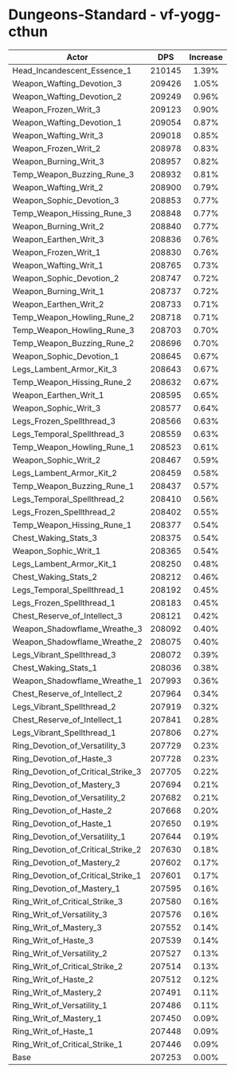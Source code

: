 # Dungeons-Standard - vf-yogg-cthun
| Actor | DPS | Increase |
|---|:---:|:---:|
|Head_Incandescent_Essence_1|210145|1.39%|
|Weapon_Wafting_Devotion_3|209426|1.05%|
|Weapon_Wafting_Devotion_2|209249|0.96%|
|Weapon_Frozen_Writ_3|209123|0.90%|
|Weapon_Wafting_Devotion_1|209054|0.87%|
|Weapon_Wafting_Writ_3|209018|0.85%|
|Weapon_Frozen_Writ_2|208978|0.83%|
|Weapon_Burning_Writ_3|208957|0.82%|
|Temp_Weapon_Buzzing_Rune_3|208932|0.81%|
|Weapon_Wafting_Writ_2|208900|0.79%|
|Weapon_Sophic_Devotion_3|208853|0.77%|
|Temp_Weapon_Hissing_Rune_3|208848|0.77%|
|Weapon_Burning_Writ_2|208840|0.77%|
|Weapon_Earthen_Writ_3|208836|0.76%|
|Weapon_Frozen_Writ_1|208830|0.76%|
|Weapon_Wafting_Writ_1|208765|0.73%|
|Weapon_Sophic_Devotion_2|208747|0.72%|
|Weapon_Burning_Writ_1|208737|0.72%|
|Weapon_Earthen_Writ_2|208733|0.71%|
|Temp_Weapon_Howling_Rune_2|208718|0.71%|
|Temp_Weapon_Howling_Rune_3|208703|0.70%|
|Temp_Weapon_Buzzing_Rune_2|208696|0.70%|
|Weapon_Sophic_Devotion_1|208645|0.67%|
|Legs_Lambent_Armor_Kit_3|208643|0.67%|
|Temp_Weapon_Hissing_Rune_2|208632|0.67%|
|Weapon_Earthen_Writ_1|208595|0.65%|
|Weapon_Sophic_Writ_3|208577|0.64%|
|Legs_Frozen_Spellthread_3|208566|0.63%|
|Legs_Temporal_Spellthread_3|208559|0.63%|
|Temp_Weapon_Howling_Rune_1|208523|0.61%|
|Weapon_Sophic_Writ_2|208467|0.59%|
|Legs_Lambent_Armor_Kit_2|208459|0.58%|
|Temp_Weapon_Buzzing_Rune_1|208437|0.57%|
|Legs_Temporal_Spellthread_2|208410|0.56%|
|Legs_Frozen_Spellthread_2|208402|0.55%|
|Temp_Weapon_Hissing_Rune_1|208377|0.54%|
|Chest_Waking_Stats_3|208375|0.54%|
|Weapon_Sophic_Writ_1|208365|0.54%|
|Legs_Lambent_Armor_Kit_1|208250|0.48%|
|Chest_Waking_Stats_2|208212|0.46%|
|Legs_Temporal_Spellthread_1|208192|0.45%|
|Legs_Frozen_Spellthread_1|208183|0.45%|
|Chest_Reserve_of_Intellect_3|208121|0.42%|
|Weapon_Shadowflame_Wreathe_3|208092|0.40%|
|Weapon_Shadowflame_Wreathe_2|208075|0.40%|
|Legs_Vibrant_Spellthread_3|208072|0.39%|
|Chest_Waking_Stats_1|208036|0.38%|
|Weapon_Shadowflame_Wreathe_1|207993|0.36%|
|Chest_Reserve_of_Intellect_2|207964|0.34%|
|Legs_Vibrant_Spellthread_2|207919|0.32%|
|Chest_Reserve_of_Intellect_1|207841|0.28%|
|Legs_Vibrant_Spellthread_1|207806|0.27%|
|Ring_Devotion_of_Versatility_3|207729|0.23%|
|Ring_Devotion_of_Haste_3|207728|0.23%|
|Ring_Devotion_of_Critical_Strike_3|207705|0.22%|
|Ring_Devotion_of_Mastery_3|207694|0.21%|
|Ring_Devotion_of_Versatility_2|207682|0.21%|
|Ring_Devotion_of_Haste_2|207668|0.20%|
|Ring_Devotion_of_Haste_1|207650|0.19%|
|Ring_Devotion_of_Versatility_1|207644|0.19%|
|Ring_Devotion_of_Critical_Strike_2|207630|0.18%|
|Ring_Devotion_of_Mastery_2|207602|0.17%|
|Ring_Devotion_of_Critical_Strike_1|207601|0.17%|
|Ring_Devotion_of_Mastery_1|207595|0.16%|
|Ring_Writ_of_Critical_Strike_3|207580|0.16%|
|Ring_Writ_of_Versatility_3|207576|0.16%|
|Ring_Writ_of_Mastery_3|207552|0.14%|
|Ring_Writ_of_Haste_3|207539|0.14%|
|Ring_Writ_of_Versatility_2|207527|0.13%|
|Ring_Writ_of_Critical_Strike_2|207514|0.13%|
|Ring_Writ_of_Haste_2|207512|0.12%|
|Ring_Writ_of_Mastery_2|207491|0.11%|
|Ring_Writ_of_Versatility_1|207486|0.11%|
|Ring_Writ_of_Mastery_1|207450|0.09%|
|Ring_Writ_of_Haste_1|207448|0.09%|
|Ring_Writ_of_Critical_Strike_1|207446|0.09%|
|Base|207253|0.00%|
